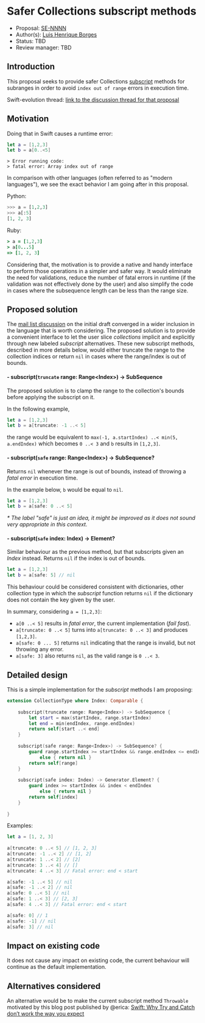 # Safer Collections subscript methods

* Proposal: [SE-NNNN](https://github.com/apple/swift-evolution/blob/master/proposals/nnnn-safer-collections-subscript-methods.md)
* Author(s): [Luis Henrique Borges](https://github.com/luish)
* Status: TBD
* Review manager: TBD

## Introduction

This proposal seeks to provide safer Collections [subscript](https://github.com/apple/swift/blob/7928140f798ae5b29af2053e774851f8012b555e/stdlib/public/core/Collection.swift#L147) 
methods for subranges in order to avoid
`index out of range` errors in execution time.

Swift-evolution thread: [link to the discussion thread for that proposal](http://thread.gmane.org/gmane.comp.lang.swift.evolution/14252)

## Motivation

Doing that in Swift causes a runtime error:

```swift
let a = [1,2,3]
let b = a[0..<5]
```

```
> Error running code:
> fatal error: Array index out of range
```

In comparison with other languages (often referred to as
"modern languages"), we see the exact behavior I am
going after in this proposal.

Python:

```python
>>> a = [1,2,3]
>>> a[:5]
[1, 2, 3]
```

Ruby:

```ruby
> a = [1,2,3]
> a[0...5]
=> [1, 2, 3]
```

Considering that, the motivation is to provide a native and
handy interface to perform those operations in a simpler and safer way.
It would eliminate the need for validations, reduce the number of fatal errors
in runtime (if the validation was not effectively done by the user) 
and also simplify the code in cases where the subsequence length can be less 
than the range size.

## Proposed solution

The [mail list discussion](http://thread.gmane.org/gmane.comp.lang.swift.evolution/14252/focus=14382)
on the initial draft converged in a wider inclusion in the language that is worth considering. 
The proposed solution is to provide a convenient interface to let the user slice 
_collections_ implicit and explicitly through new labeled _subscript_ alternatives. 
These new subscript methods, described in more details below, would either truncate 
the range to the collection indices or return `nil` in cases where the range/index is 
out of bounds.

#### - subscript(`truncate` range: Range&lt;Index&gt;) -> SubSequence

The proposed solution is to clamp the range to the collection's bounds
before applying the subscript on it.

In the following example,

```swift
let a = [1,2,3]
let b = a[truncate: -1 ..< 5]
```

the range would be equivalent to `max(-1, a.startIndex) ..< min(5, a.endIndex)` 
which becomes `0 ..< 3` and `b` results in `[1,2,3]`.

#### - subscript(`safe` range: Range&lt;Index&gt;) -> SubSequence?

Returns `nil` whenever the range is out of bounds, 
instead of throwing a _fatal error_ in execution time. 

In the example below, `b` would be equal to `nil`.

```swift
let a = [1,2,3]
let b = a[safe: 0 ..< 5]
```

_* The label "safe" is just an idea, it might be improved as it
does not sound very appropriate in this context._

#### - subscript(`safe` index: Index) -> Element?

Similar behaviour as the previous method, but that subscripts given an _Index_ instead. 
Returns `nil` if the index is out of bounds. 

```swift
let a = [1,2,3]
let b = a[safe: 5] // nil
```

This behaviour could be considered consistent with dictionaries, other 
collection type in which the _subscript_ function returns `nil` if the 
dictionary does not contain the key given by the user.

In summary, considering `a = [1,2,3]`:

- `a[0 ..< 5]` results in _fatal error_, the current implementation (_fail fast_).
- `a[truncate: 0 ..< 5]` turns into `a[truncate: 0 ..< 3]` and produces `[1,2,3]`.
- `a[safe: 0 ... 5]` returns `nil` indicating that the range is invalid, but not throwing any error.
- `a[safe: 3]` also returns `nil`, as the valid range is `0 ..< 3`.

## Detailed design

This is a simple implementation for the _subscript_ methods I am proposing:

```swift
extension CollectionType where Index: Comparable {
    
    subscript(truncate range: Range<Index>) -> SubSequence {
        let start = max(startIndex, range.startIndex)
        let end = min(endIndex, range.endIndex)
        return self[start ..< end]
    }
    
    subscript(safe range: Range<Index>) -> SubSequence? {
        guard range.startIndex >= startIndex && range.endIndex <= endIndex
            else { return nil }
        return self[range]
    }
    
    subscript(safe index: Index) -> Generator.Element? {
        guard index >= startIndex && index < endIndex
            else { return nil }
        return self[index]
    }
    
}
```

Examples:

```swift
let a = [1, 2, 3]
    
a[truncate: 0 ..< 5] // [1, 2, 3]
a[truncate: -1 ..< 2] // [1, 2]
a[truncate: 1 ..< 2] // [2]
a[truncate: 3 ..< 4] // []
a[truncate: 4 ..< 3] // Fatal error: end < start

a[safe: -1 ..< 5] // nil
a[safe: -1 ..< 2] // nil
a[safe: 0 ..< 5] // nil
a[safe: 1 ..< 3] // [2, 3]
a[safe: 4 ..< 3] // Fatal error: end < start

a[safe: 0] // 1
a[safe: -1] // nil
a[safe: 3] // nil
```

## Impact on existing code

It does not cause any impact on existing code, the current 
behaviour will continue as the default implementation.

## Alternatives considered

An alternative would be to make the current subscript method `Throwable`
motivated by this blog post published by @erica:
[Swift: Why Try and Catch don’t work the way you expect](http://ericasadun.com/2015/06/09/swift-why-try-and-catch-dont-work-the-way-you-expect/)
